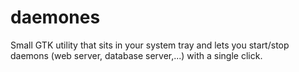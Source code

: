 daemones
========

Small GTK utility that sits in your system tray and lets you start/stop daemons (web server, database server,...) with a single click.
